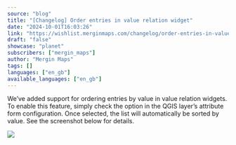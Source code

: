 ```yaml
---
source: "blog"
title: "[Changelog] Order entries in value relation widget"
date: "2024-10-01T16:03:26"
link: "https://wishlist.merginmaps.com/changelog/order-entries-in-value-relation-widget?utm_source=qgis"
draft: "false"
showcase: "planet"
subscribers: ["mergin_maps"]
author: "Mergin Maps"
tags: []
languages: ["en_gb"]
available_languages: ["en_gb"]
---
```


<p>We’ve added support for ordering entries by value in value relation widgets. To enable this feature, simply check the option in the QGIS layer’s attribute form configuration. Once selected, the list will automatically be sorted by value. See the screenshot below for details.</p><img src="https://vault.featureos.app/uploads/attachment/upload/thumb-8c5ec8a5ba2248428064f88e443436bc.png" />
